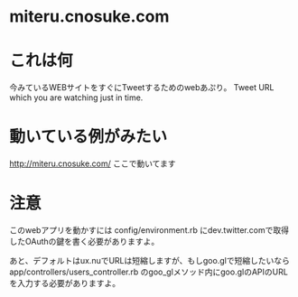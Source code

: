 miteru.cnosuke.com
==================

# これは何
今みているWEBサイトをすぐにTweetするためのwebあぷり。
Tweet URL which you are watching just in time.

# 動いている例がみたい
http://miteru.cnosuke.com/
ここで動いてます

# 注意
このwebアプリを動かすには
config/environment.rb
にdev.twitter.comで取得したOAuthの鍵を書く必要がありますよ。

あと、デフォルトはux.nuでURLは短縮しますが、もしgoo.glで短縮したいなら
app/controllers/users_controller.rb
のgoo_glメソッド内にgoo.glのAPIのURLを入力する必要がありますよ。

